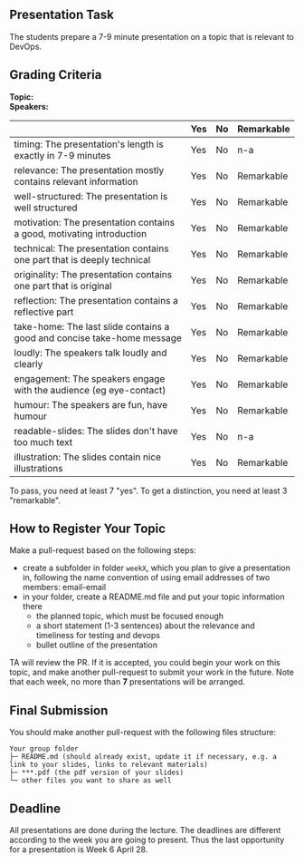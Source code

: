 
## Presentation Task

The students prepare a 7-9 minute presentation on a topic that is relevant to DevOps. 
 
## Grading Criteria

**Topic:**  
**Speakers:**

|                                             | Yes | No | Remarkable |
|-------------------------------------------- | ----|----|-------------|
|timing: The presentation's length is exactly in 7-9 minutes  | Yes | No | n-a |
|relevance: The presentation mostly contains relevant information | Yes | No | Remarkable |
|well-structured: The presentation is well structured  | Yes | No | Remarkable |
|motivation: The presentation contains a good, motivating introduction  | Yes | No | Remarkable |
|technical: The presentation contains one part that is deeply technical  | Yes | No | Remarkable |
|originality: The presentation contains one part that is original | Yes | No | Remarkable |
|reflection: The presentation contains a reflective part  | Yes | No | Remarkable |
|take-home: The last slide contains a good and concise take-home message | Yes | No | Remarkable |
|loudly: The speakers talk loudly and  clearly  | Yes | No | Remarkable |
|engagement: The speakers engage with the audience (eg eye-contact)  | Yes | No | Remarkable |
|humour: The speakers are fun, have humour  | Yes | No | Remarkable |
|readable-slides: The slides don't have too much text  | Yes | No | n-a |
|illustration: The slides contain nice illustrations  | Yes | No | Remarkable |

To pass, you need at least 7 "yes".
To get a distinction, you need at least 3 "remarkable".

## How to Register Your Topic

Make a pull-request based on the following steps:

- create a subfolder in folder `weekX`, which you plan to give a presentation in, following the name convention of using email addresses of two members: email-email
 - in your folder, create a README.md file and put your topic information there
   - the planned topic, which must be focused enough
   - a short statement (1-3 sentences) about the relevance and timeliness for testing and devops
   - bullet outline of the presentation  

TA will review the PR. If it is accepted, you could begin your work on this topic, and make another pull-request to submit your work in the future. Note that each week, no more than **7** presentations will be arranged.

## Final Submission

You should make another pull-request with the following files structure:

```
Your group folder
├─ README.md (should already exist, update it if necessary, e.g. a link to your slides, links to relevant materials)
├─ ***.pdf (the pdf version of your slides)
└─ other files you want to share as well
```

## Deadline

All presentations are done during the lecture. The deadlines are different according to the week you are going to present. Thus the last opportunity for a presentation is Week 6 April 28.




